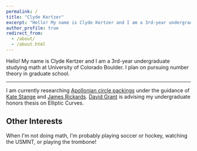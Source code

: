 ```yaml
---
permalink: /
title: "Clyde Kertzer"
excerpt: "Hello! My name is Clyde Kertzer and I am a 3rd-year undergraduate studying math at University of Colorado Boulder."
author_profile: true
redirect_from: 
  - /about/
  - /about.html
---
```


Hello! My name is Clyde Kertzer and I am a 3rd-year undergraduate studying math at University of Colorado Boulder. 
I plan on pursuing number theory in graduate school.

---

I am currently researching <a href="https://en.wikipedia.org/wiki/Apollonian_gasket">Apollonian circle packings</a> under the guidance of <a href="https://math.katestange.net">Kate Stange</a> and <a href="https://math.colorado.edu/~jari2770">James Rickards</a>. <a href="https://www.colorado.edu/math/david-grant">David Grant</a> is advising my undergraduate honors thesis on Elliptic Curves. 

## Other Interests

When I'm not doing math, I'm probably playing soccer or hockey, watching the USMNT, or playing the trombone!
